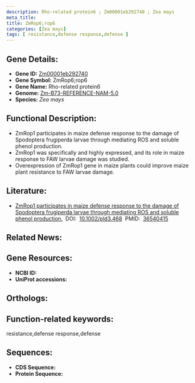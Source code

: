 ```yaml
---
description: Rho-related protein6 ; Zm00001eb292740 ; Zea mays
meta_title:
title: ZmRop6;rop6
categories: [Zea mays]
tags: [ resistance,defense response,defense ]
---
```


## Gene Details:
- **Gene ID:**	[Zm00001eb292740]()
- **Gene Symbol:** ZmRop6;rop6
- **Gene Name:** Rho-related protein6
- **Genome:** [Zm-B73-REFERENCE-NAM-5.0]()
- **Species:** *Zea mays*

## Functional Description:
   - ZmRop1 participates in maize defense response to the damage of Spodoptera frugiperda larvae through mediating ROS and soluble phenol production.
   - ZmRop1 was specifically and highly expressed, and its role in maize response to FAW larvae damage was studied.
   - Overexpression of ZmRop1 gene in maize plants could improve maize plant resistance to FAW larvae damage.

## Literature:
   - [ZmRop1 participates in maize defense response to the damage of Spodoptera frugiperda larvae through mediating ROS and soluble phenol production.]( https://onlinelibrary.wiley.com/doi/full/10.1002/pld3.468)&nbsp;&nbsp;DOI:&nbsp;&nbsp;[10.1002/pld3.468](https://onlinelibrary.wiley.com/doi/full/10.1002/pld3.468)&nbsp;&nbsp;PMID:&nbsp;&nbsp;[36540415](https://pubmed.ncbi.nlm.nih.gov/36540415/)

## Related News:

## Gene Resources:
- **NCBI ID:** [](https://www.ncbi.nlm.nih.gov/gene/?term=)
- **UniProt accessions:** [](https://www.uniprot.org/uniprotkb//entry)

## Orthologs:

## Function-related keywords:
resistance,defense response,defense

## Sequences:
- **CDS Sequence:**
- **Protein Sequence:**
